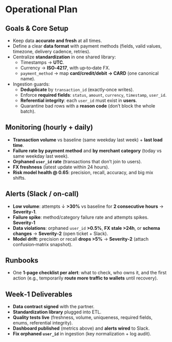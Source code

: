 # Operational Plan 
## Goals & Core Setup
- Keep data **accurate and fresh** at all times.
- Define a clear **data format** with payment methods (fields, valid values, timezone, delivery cadence, retries).
- Centralize **standardization** in one shared library:
  - Timestamps → **UTC**.
  - Currency → **ISO‑4217**, with up‑to‑date FX.
  - `payment_method` → map **card/credit/debit → CARD** (one canonical name).
- Ingestion guards:
  - **Deduplicate** by `transaction_id` (exactly‑once writes).
  - Enforce **required fields**: `status`, `amount`, `currency`, `timestamp`, `user_id`.
  - **Referential integrity**: each `user_id` must exist in **users**.
  - Quarantine bad rows with a **reason code** (don’t block the whole batch).


## Monitoring (hourly + daily)
- **Transaction volume** vs baseline (same weekday last week) + **last load time**.
- **Failure rate by payment method** and **by merchant category** (today vs same weekday last week).
- **Orphaned `user_id` rate** (transactions that don’t join to users).
- **FX freshness** (latest update within 24 hours).
- **Risk model health @ 0.65**: precision, recall, accuracy, and big mix shifts.

## Alerts (Slack / on‑call)
- **Low volume**: attempts ↓ **>30%** vs baseline for **2 consecutive hours** → **Severity‑1**.
- **Failure spike**: method/category failure rate and attempts spikes. **Severity‑1**
- **Data violations**: orphaned `user_id` **>0.5%**, **FX stale >24h**, or **schema changes** → **Severity‑2** (open ticket + Slack).
- **Model drift**: precision or recall **drops >5%** → **Severity‑2** (attach confusion‑matrix snapshot).

## Runbooks
- One **1‑page checklist per alert**: what to check, who owns it, and the first action (e.g., temporarily **route more traffic to wallets** until recovery).

## Week‑1 Deliverables
- **Data contract signed** with the partner.
- **Standardization library** plugged into ETL.
- **Quality tests live** (freshness, volume, uniqueness, required fields, enums, referential integrity).
- **Dashboard published** (metrics above) and **alerts wired** to Slack.
- **Fix orphaned `user_id`** in ingestion (key normalization + log audit).
